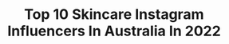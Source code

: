 ---
title: Top 10 Skincare Instagram Influencers In Australia In 2022
description: >-
  Find top skincare Instagram influencers in Australia in 2022. Most popular hashtags: #skincare #gifted #makeup.
platform: Instagram
hits: 242
text_top: Identify the most popular Instagram profiles on inBeat.
text_bottom: Our database has 242 Instagram influencers like this in Australia for you to pitch.
profiles:
  - username: "prettyprogress23"
    fullname: >-
      Liz Claire 😜 Sydney
    bio: >-
      🥰 Skincare, makeup & latin music lover 💃 Just FYI I have never taken Roaccutane/isotretinoin; I’m just tryna heal holistically 🌱
    location: "Australia"
    followers: 31436
    engagement: 502
    commentsToLikes: 0.060744
    id: ck0u7ooxg5a3a0i19fnsdctdj
    verified: false
    hashtags: "#acne, #skinpositivity, #skin, #growth"
  - username: "nikkiajoy"
    fullname: >-
      N I K K I A   J O Y
    bio: >-
      YouTuber | Pro MUA | Skincare Junkie🙌🏼😂 PR📧nikkiajoybusiness@gmail.com(US) or nikkia@maxconnectors.com.au(AU) Watch my latest YouTube video ⬇️✨
    location: "Australia"
    followers: 154843
    engagement: 149
    commentsToLikes: 0.045309
    id: ck13daojs4i860i193e8dg2g8
    verified: true
    hashtags: "#christmas, #makeup, #nikkiajoycosmetics, #skincare"
  - username: "betha.ny_"
    fullname: >-
      Bethany Doble
    bio: >-
      Skincare | Business | Mindset Miss Tourism Metropolitan Australia 👑 @madetoinspireteam 🇿🇦🇦🇺
    location: "Australia"
    followers: 2673
    engagement: 1555
    commentsToLikes: 0.103434
    id: ck8svvm5icv0o0j78me6z08i8
    verified: false
    hashtags: "#aussie, #misstourismmetropolitaninternational2019, #misstourism, #pageant"
  - username: "olenakhamula"
    fullname: >-
      Spread Love wherever you go! 💛
    bio: >-
      Sydney, Australia Fashion | Jewellery | Skincare ✨ All enquiries | khamula.olena@outlook.com @clairdavu
    location: "Australia"
    followers: 143031
    engagement: 114
    commentsToLikes: 0.039668
    id: ckap0h3xeq9da0i78n016ecf8
    verified: true
    hashtags: "#skincare, #perfumeaddict, #istilllovemyhaircut, #comfy"
  - username: "joannafleming"
    fullname: >-
      Joanna Fleming
    bio: >-
      Full time skincare aficionado, part time amateur detective 🧐 Founder @skinfwd ✨ Podcast Host | Digital Content | Beauty Journalist
    location: "Australia"
    followers: 12886
    engagement: 665
    commentsToLikes: 0.085202
    id: ck6uc6wkadvfw0j71ih93nv0v
    verified: false
    hashtags: "#teatime, #adorechristmas, #styledwithdyson, #iso"
  - username: "jessicaearle_model"
    fullname: >-
      J E S S I C A  E A R L E
    bio: >-
      🇦🇺CURVE MODEL @bellamanagement @bridgemodels @lovebalistarz @red11models 📍Currently in Queensland 🛒Shop my skincare label @maskedbymodels 👇🏼👇🏼👇🏼
    location: "Australia"
    followers: 57247
    engagement: 300
    commentsToLikes: 0.021321
    id: ck6u6ky4ig72t0j715cfw8j9v
    verified: false
    hashtags: "#workingwithysl, #ad, #yslbeautyau, #gifted"
  - username: "karlaroccuzzo"
    fullname: >-
      KARLA ROCCUZZO
    bio: >-
      creative director ~ @with.karla + @kynderscents makeup artist. skincare lover. bookings ~ karlaroccuzzo.com collabs ✉️ karla@maxconnectors.com.au
    location: "Australia"
    followers: 121453
    engagement: 44
    commentsToLikes: 0.039965
    id: ck14h1vdr84nj0i19dtyzcern
    verified: false
    hashtags: "#wereback, #bringhairandbeautyback, #soyobsessed, #krspon"
  - username: "xxgabikatharinaxx"
    fullname: >-
      Gabi Katharina
    bio: >-
      21.🐮 use code TRULYGK12 at the link below for 10% off some amazing skincare ✨
    location: "Australia"
    followers: 5421
    engagement: 1150
    commentsToLikes: 0.065988
    id: ck9wdcl17f1l20j78uje5vmzu
    verified: false
    hashtags: "#gifted, #skincare, #ad, #coloredcontacts"
  - username: "skincaresweets"
    fullname: >-
      Elayne
    bio: >-
      Perth, Australia 🐨 Fragrance free skincare, SPF & snack advocate Combo/oily - PIH - eczema 💌 PR/Collab: elayne.stewart.02@gmail.com
    location: "Australia"
    followers: 3153
    engagement: 1071
    commentsToLikes: 0.430103
    id: ckaor2boylfam0i786kjd6njq
    verified: false
    hashtags: "#whatsnewwednesday, #gifted, #texturetuesday, #suncreamsundae"
  - username: "othersummers"
    fullname: >-
      Billie 🌿 Other Summers
    bio: >-
      skincare and makeup 📍 melbourne, australia billiemmoran@gmail.com
    location: "Australia"
    followers: 10564
    engagement: 461
    commentsToLikes: 0.190169
    id: ck5q9r068cjia0i11to2wfo1f
    verified: false
    hashtags: ""
---